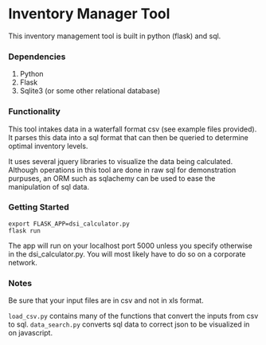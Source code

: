 # Inventory Manager Tool

This inventory management tool is built in python (flask) and sql. 

### Dependencies
1. Python
2. Flask
3. Sqlite3 (or some other relational database)

### Functionality

This tool intakes data in a waterfall format csv (see example files provided). It parses this data into a sql format that can then be queried to determine optimal inventory levels. 

It uses several jquery libraries to visualize the data being calculated. Although operations in this tool are done in raw sql for demonstration purpuses, an ORM such as sqlachemy can be used to ease the manipulation of sql data.

###  Getting Started

    export FLASK_APP=dsi_calculator.py
    flask run

The app will run on your localhost port 5000 unless you specify otherwise in the dsi_calculator.py. You will most likely have to do so on a corporate network.

### Notes

Be sure that your input files are in csv and not in xls format. 

```load_csv.py``` contains many of the functions that convert the inputs from csv to sql.
```data_search.py``` converts sql data to correct json to be visualized in on javascript. 

